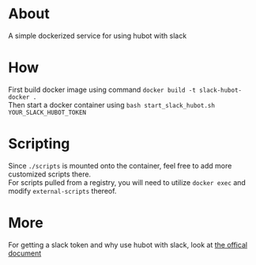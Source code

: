 # About

A simple dockerized service for using hubot with slack

# How
First build docker image using command `docker build -t slack-hubot-docker .`  
Then start a docker container using `bash start_slack_hubot.sh YOUR_SLACK_HUBOT_TOKEN`

# Scripting
Since `./scripts` is mounted onto the container, feel free to add more customized scripts there.  
For scripts pulled from a registry, you will need to utilize `docker exec` and modify `external-scripts` thereof.

# More
For getting a slack token and why use hubot with slack, look at [the offical document](https://slack.dev/hubot-slack/#running-hubot)

